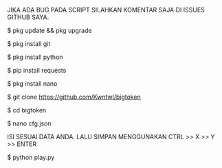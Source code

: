 JIKA ADA BUG PADA SCRIPT SILAHKAN KOMENTAR SAJA DI ISSUES GITHUB SAYA.

$ pkg update && pkg upgrade

$ pkg install git

$ pkg install python

$ pip install requests

$ pkg install nano

$ git clone https://github.com/Kwntwl/bigtoken

$ cd bigtoken

$ nano cfg.json

ISI SESUAI DATA ANDA. LALU SIMPAN MENGGUNAKAN CTRL >> X >> Y >> ENTER

$ python play.py

